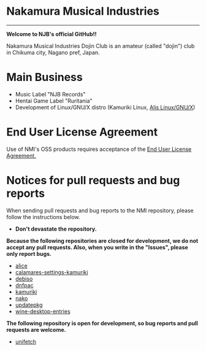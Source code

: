 # Nakamura Musical Industries
---
**Welcome to NJB's official GitHub!!**

Nakamura Musical Industries Dojin Club is an amateur (called "dojin") club in Chikuma city, Nagano pref, Japan.

# Main Business
* Music Label "NJB Records"
* Hentai Game Label "Ruritania"
* Development of Linux/GNU/X distro (Kamuriki Linux, [Alis Linux/GNU/X](https://github.com/alislinux))

# End User License Agreement
Use of NMI's OSS products requires acceptance of the [End User License Agreement.](https://github.com/nmimusic/eula)

# Notices for pull requests and bug reports

When sending pull requests and bug reports to the NMI repository, please follow the instructions below.

* **Don't devastate the repository.**

**Because the following repositories are closed for development, we do not accept any pull requests. Also, when you write in the "Issues", please only report bugs.**
* [alice](https://github.com/nmimusic/alice)
* [calamares-settings-kamuriki](https://github.com/nmimusic/calamares-settings-kamuriki)
* [debiso](https://github.com/nmimusic/debiso)
* [dnfpac](https://github.com/nmimusic/dnfpac)
* [kamuriki](https://github.com/nmimusic/kamuriki)
* [nako](https://github.com/nmimusic/nako)
* [updatepkg](https://github.com/nmimusic/updatepkg)
* [wine-desktop-entries](https://github.com/nmimusic/wine-desktop-entries)

**The following repository is open for development, so bug reports and pull requests are welcome.**
* [unifetch](https://github.com/nmimusic/unifetch)
